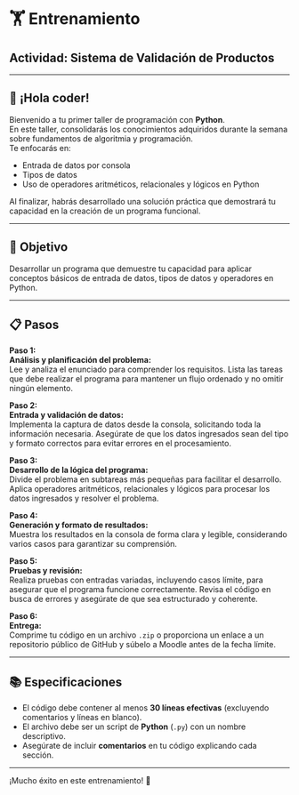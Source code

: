 # 🏋️ Entrenamiento
## Actividad: Sistema de Validación de Productos

---

## 👋 ¡Hola coder!

Bienvenido a tu primer taller de programación con **Python**.  
En este taller, consolidarás los conocimientos adquiridos durante la semana sobre fundamentos de algoritmia y programación.  
Te enfocarás en:

- Entrada de datos por consola
- Tipos de datos
- Uso de operadores aritméticos, relacionales y lógicos en Python

Al finalizar, habrás desarrollado una solución práctica que demostrará tu capacidad en la creación de un programa funcional.

---

## 🎯 Objetivo

Desarrollar un programa que demuestre tu capacidad para aplicar conceptos básicos de entrada de datos, tipos de datos y operadores en Python.

---

## 📋 Pasos

**Paso 1:**  
**Análisis y planificación del problema:**  
Lee y analiza el enunciado para comprender los requisitos. Lista las tareas que debe realizar el programa para mantener un flujo ordenado y no omitir ningún elemento.

**Paso 2:**  
**Entrada y validación de datos:**  
Implementa la captura de datos desde la consola, solicitando toda la información necesaria. Asegúrate de que los datos ingresados sean del tipo y formato correctos para evitar errores en el procesamiento.

**Paso 3:**  
**Desarrollo de la lógica del programa:**  
Divide el problema en subtareas más pequeñas para facilitar el desarrollo. Aplica operadores aritméticos, relacionales y lógicos para procesar los datos ingresados y resolver el problema.

**Paso 4:**  
**Generación y formato de resultados:**  
Muestra los resultados en la consola de forma clara y legible, considerando varios casos para garantizar su comprensión.

**Paso 5:**  
**Pruebas y revisión:**  
Realiza pruebas con entradas variadas, incluyendo casos límite, para asegurar que el programa funcione correctamente. Revisa el código en busca de errores y asegúrate de que sea estructurado y coherente.

**Paso 6:**  
**Entrega:**  
Comprime tu código en un archivo `.zip` o proporciona un enlace a un repositorio público de GitHub y súbelo a Moodle antes de la fecha límite.

---

## 📚 Especificaciones

- El código debe contener al menos **30 líneas efectivas** (excluyendo comentarios y líneas en blanco).
- El archivo debe ser un script de **Python** (`.py`) con un nombre descriptivo.
- Asegúrate de incluir **comentarios** en tu código explicando cada sección.

---

¡Mucho éxito en este entrenamiento! 🚀
